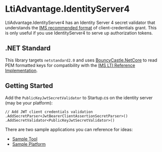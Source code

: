 # LtiAdvantage.IdentityServer4

LtiAdvantage.IdentityServer4 has an Identity Server 4 secret validator that understands the 
[IMS recommended format](https://www.imsglobal.org/spec/security/v1p0#using-json-web-tokens-with-oauth-2-0-client-credentials-grant)
of client-credentials grant. This is only useful if you use IdentityServer4 to serve up authorization tokens.

## .NET Standard

This library targets `netstandard2.0` and uses [BouncyCastle.NetCore](https://github.com/chrishaly/bc-csharp) to read PEM formatted keys
for compatibility with the [IMS LTI Reference Implementation](https://github.com/IMSGlobal/lti-reference-implementation).

## Getting Started

Add the `PublicKeyJwtSecretValidator` to Startup.cs on the identity server (may be your platform):
```
// Add JWT client credentials validation
.AddSecretParser<JwtBearerClientAssertionSecretParser>()
.AddSecretValidator<PublicKeyJwtSecretValidator>()
```

There are two sample applications you can reference for ideas:
- [Sample Tool](https://github.com/andyfmiller/LtiAdvantageTool)
- [Sample Platform](https://github.com/andyfmiller/LtiAdvantagePlatform)
